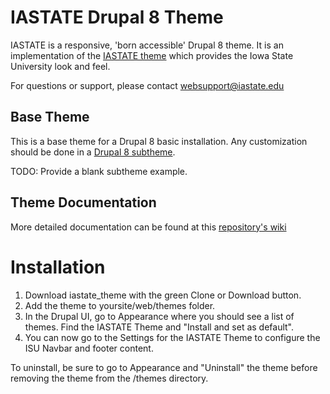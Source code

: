 # IASTATE Drupal 8 Theme
IASTATE is a responsive, 'born accessible' Drupal 8 theme. It is an implementation of the [IASTATE theme](http://theme.iastate.edu) which provides the Iowa State University look and feel.

For questions or support, please contact websupport@iastate.edu

## Base Theme
This is a base theme for a Drupal 8 basic installation. Any customization should be done in a [Drupal 8 subtheme](https://www.drupal.org/docs/8/theming-drupal-8/creating-a-drupal-8-sub-theme-or-sub-theme-of-sub-theme). 

TODO: Provide a blank subtheme example.

## Theme Documentation
More detailed documentation can be found at this [repository's wiki](https://github.com/isubit/iastate_theme/wiki/)

# Installation
1. Download iastate_theme with the green Clone or Download button.
2. Add the theme to yoursite/web/themes folder.
3. In the Drupal UI, go to Appearance where you should see a list of themes. Find the IASTATE Theme and "Install and set as default".
4. You can now go to the Settings for the IASTATE Theme to configure the ISU Navbar and footer content.

To uninstall, be sure to go to Appearance and "Uninstall" the theme before removing the theme from the /themes directory.
